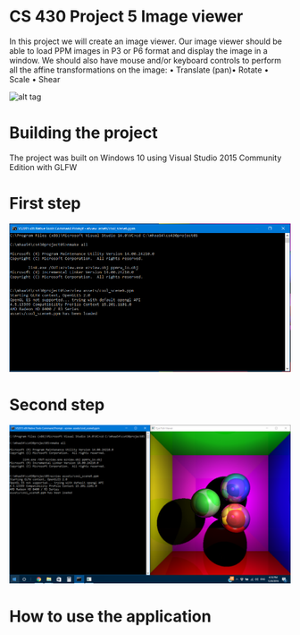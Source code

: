 # CS 430 Project 5 Image viewer 

In this project we will create an image viewer. Our image viewer should be able to load PPM images in P3 or P6 format and display the image in a window. We should also have mouse and/or keyboard controls to perform all the affine transformations on the image:
• Translate (pan)• Rotate • Scale • Shear

![alt tag](https://github.com/mhaa54/cs430project05/blob/master/Images/image1.gif)

# Building the project

The project was built on Windows 10 using Visual Studio 2015 Community Edition with GLFW

# First step
![alt tag](https://github.com/mhaa54/cs430project05/blob/master/Images/image2.PNG)
# Second step
![alt tag](https://github.com/mhaa54/cs430project05/blob/master/Images/image3.png)

# How to use the application

